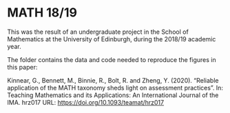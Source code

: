 # MATH 18/19

This was the result of an undergraduate project in the School of Mathematics at the University of Edinburgh, during the 2018/19 academic year.

The folder contains the data and code needed to reproduce the figures in this paper:

Kinnear, G., Bennett, M., Binnie, R., Bolt, R. and Zheng, Y. (2020). “Reliable application of the MATH taxonomy sheds light on assessment practices”. In: Teaching Mathematics and its Applications: An International Journal of the IMA. hrz017 URL: https://doi.org/10.1093/teamat/hrz017
